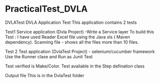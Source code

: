 # PracticalTest_DVLA

DVLATest
DVLA Application Test This application contains 2 tests

Test1
Service application (Dvla Project) -Write a Service layer
To build this Test :  I have used Reader Excel file  using the Java xls ( Maven dependency).
Scanning file - shows all  the files more than 10 files.

Test 2
Test application (DvlaTest Project) - selenium/cucumber framework 
 Use the Runner clase and Run as Junit Test 
 
 Test verified is Make/Color. Test available in the Step defination class

Output file
This is in the DvlaTest folder
